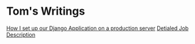 # Tom's Writings

[How I set up our Django Application on a production server]()
[Detialed Job Description]()
